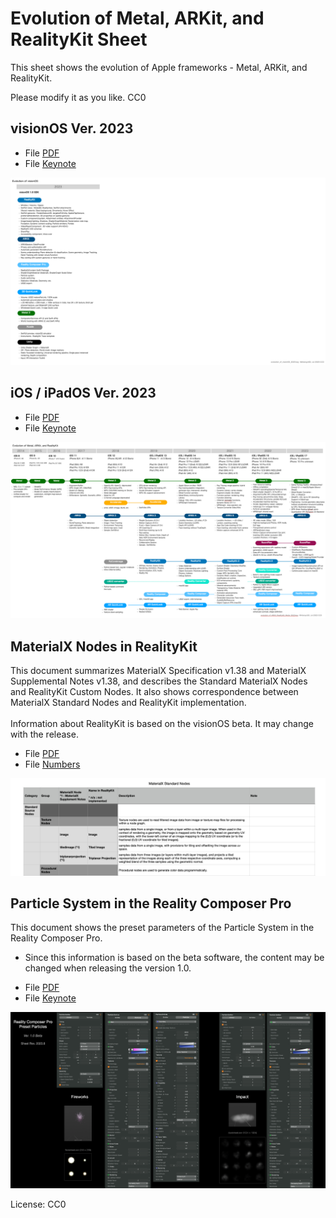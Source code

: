 # Evolution of Metal, ARKit, and RealityKit Sheet

This sheet shows the evolution of Apple frameworks - Metal, ARKit, and RealityKit.

Please modify it as you like. CC0

## visionOS Ver. 2023

- File [PDF](files/evolution_of_visionOS_2023.pdf)
- File [Keynote](files/evolution_of_visionOS_2023.key)

![Image](files/evolution_of_visionOS_2023.png)

## iOS / iPadOS Ver. 2023

- File [PDF](files/evolution_of_ARKit_RealityKit_Metal_2023.pdf)
- File [Keynote](files/evolution_of_ARKit_RealityKit_Metal_2023.key)

![Image](files/evolution_of_ARKit_RealityKit_Metal_2023b.png)

<!--
## iOS / iPadOS Ver. 2022

- File [PDF](files/evolution_of_ARKit_RealityKit_Metal_2022.pdf)
- File [Keynote](files/evolution_of_ARKit_RealityKit_Metal_2022.key)

![Image](files/evolution_of_ARKit_RealityKit_Metal_2022.png)
-->

## MaterialX Nodes in RealityKit

This document summarizes MaterialX Specification v1.38 and MaterialX Supplemental Notes v1.38, and describes the Standard MaterialX Nodes and RealityKit Custom Nodes.
It also shows correspondence between MaterialX Standard Nodes and RealityKit implementation.<br><br>
Information about RealityKit is based on the visionOS beta. It may change with the release.

- File [PDF](files/MaterialXNodesInRealityKit_R01a.pdf)
- File [Numbers](files/MaterialXNodesInRealityKit_R01a.numbers)

![Image](files/MaterialXNodesInRealityKit_R01a.png)

## Particle System in the Reality Composer Pro

This document shows the preset parameters of the Particle System in the Reality Composer Pro.

* Since this information is based on the beta software, the content may be changed when releasing the version 1.0.

- File [PDF](files/PresetParticlesInRealityComposerProR202308b.pdf)
- File [Keynote](files/PresetParticlesInRealityComposerProR202308b.key)

![Image](files/PresetParticlesInRealityComposerPro.png)

License: CC0

